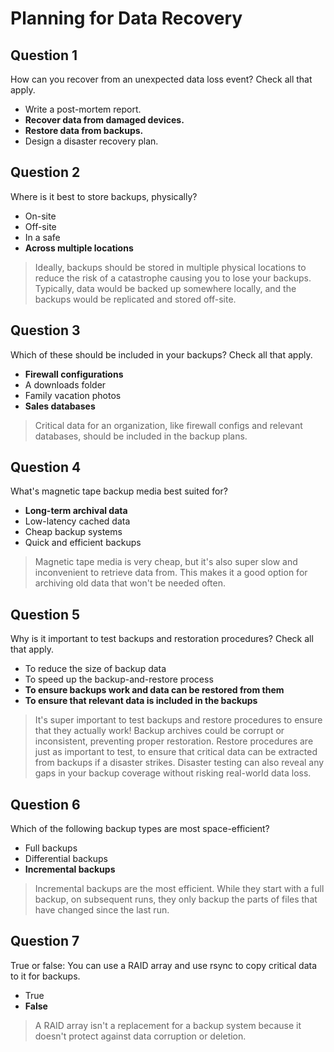 # Planning for Data Recovery

## Question 1

How can you recover from an unexpected data loss event? Check all that apply.

* Write a post-mortem report.
* **Recover data from damaged devices.**
* **Restore data from backups.**
* Design a disaster recovery plan.

## Question 2

Where is it best to store backups, physically?

* On-site
* Off-site
* In a safe
* **Across multiple locations**

> Ideally, backups should be stored in multiple physical locations to reduce the risk of a catastrophe causing you to lose your backups. Typically, data would be backed up somewhere locally, and the backups would be replicated and stored off-site.

## Question 3

Which of these should be included in your backups? Check all that apply.

* **Firewall configurations**
* A downloads folder
* Family vacation photos
* **Sales databases**

> Critical data for an organization, like firewall configs and relevant databases, should be included in the backup plans.

## Question 4

What's magnetic tape backup media best suited for?

* **Long-term archival data**
* Low-latency cached data
* Cheap backup systems
* Quick and efficient backups

> Magnetic tape media is very cheap, but it's also super slow and inconvenient to retrieve data from. This makes it a good option for archiving old data that won't be needed often.

## Question 5

Why is it important to test backups and restoration procedures? Check all that apply.

* To reduce the size of backup data
* To speed up the backup-and-restore process
* **To ensure backups work and data can be restored from them**
* **To ensure that relevant data is included in the backups**

> It's super important to test backups and restore procedures to ensure that they actually work! Backup archives could be corrupt or inconsistent, preventing proper restoration. Restore procedures are just as important to test, to ensure that critical data can be extracted from backups if a disaster strikes. Disaster testing can also reveal any gaps in your backup coverage without risking real-world data loss.

## Question 6

Which of the following backup types are most space-efficient?

* Full backups
* Differential backups
* **Incremental backups**

> Incremental backups are the most efficient. While they start with a full backup, on subsequent runs, they only backup the parts of files that have changed since the last run.

## Question 7

True or false: You can use a RAID array and use rsync to copy critical data to it for backups.

* True
* **False**

> A RAID array isn't a replacement for a backup system because it doesn't protect against data corruption or deletion.